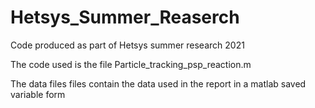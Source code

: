 # Hetsys_Summer_Reaserch
Code produced as part of Hetsys summer research 2021 

The code used is the file Particle_tracking_psp_reaction.m

The data files files contain the data used in the report in a matlab saved variable form
